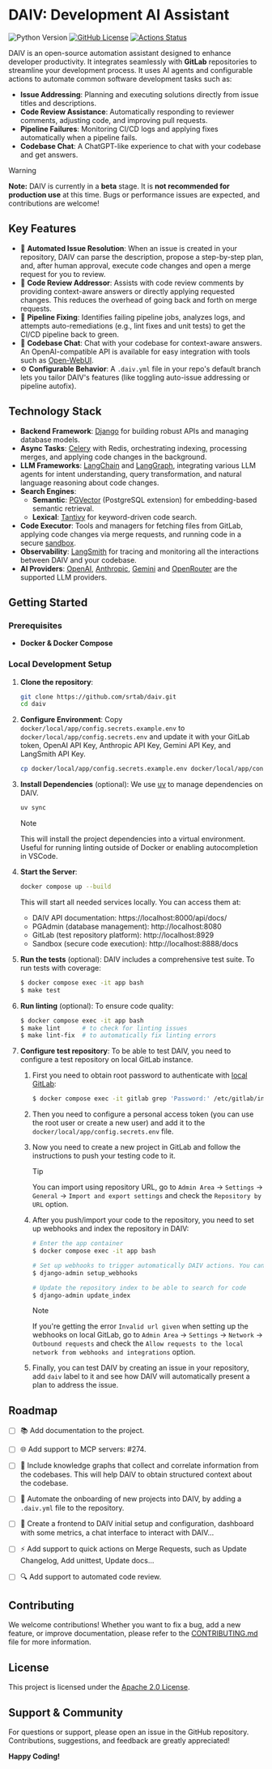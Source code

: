# DAIV: Development AI Assistant

![Python Version](https://img.shields.io/python/required-version-toml?tomlFilePath=https%3A%2F%2Fraw.githubusercontent.com%2Fsrtab%2Fdaiv%2Fmain%2Fpyproject.toml)
[![GitHub License](https://img.shields.io/github/license/srtab/daiv)](https://github.com/srtab/daiv/blob/main/LICENSE)
[![Actions Status](https://github.com/srtab/daiv/actions/workflows/ci.yml/badge.svg)](https://github.com/srtab/daiv/actions)

DAIV is an open-source automation assistant designed to enhance developer productivity. It integrates seamlessly with **GitLab** repositories to streamline your development process. It uses AI agents and configurable actions to automate common software development tasks such as:

- **Issue Addressing**: Planning and executing solutions directly from issue titles and descriptions.
- **Code Review Assistance**: Automatically responding to reviewer comments, adjusting code, and improving pull requests.
- **Pipeline Failures**: Monitoring CI/CD logs and applying fixes automatically when a pipeline fails.
- **Codebase Chat**: A ChatGPT-like experience to chat with your codebase and get answers.

> [!WARNING]
> **Note:** DAIV is currently in a **beta** stage. It is **not recommended for production use** at this time. Bugs or performance issues are expected, and contributions are welcome!

## Key Features

- 🚀 **Automated Issue Resolution**: When an issue is created in your repository, DAIV can parse the description, propose a step-by-step plan, and, after human approval, execute code changes and open a merge request for you to review.
- 💬 **Code Review Addressor**: Assists with code review comments by providing context-aware answers or directly applying requested changes. This reduces the overhead of going back and forth on merge requests.
- 🔧 **Pipeline Fixing**: Identifies failing pipeline jobs, analyzes logs, and attempts auto-remediations (e.g., lint fixes and unit tests) to get the CI/CD pipeline back to green.
- 🧠 **Codebase Chat**: Chat with your codebase for context-aware answers. An OpenAI-compatible API is available for easy integration with tools such as [Open-WebUI](https://github.com/open-webui/open-webui).
- ⚙️ **Configurable Behavior**: A `.daiv.yml` file in your repo's default branch lets you tailor DAIV's features (like toggling auto-issue addressing or pipeline autofix).

## Technology Stack

- **Backend Framework**: [Django](https://www.djangoproject.com/) for building robust APIs and managing database models.
- **Async Tasks**: [Celery](https://docs.celeryproject.org/) with Redis, orchestrating indexing, processing merges, and applying code changes in the background.
- **LLM Frameworks**: [LangChain](https://python.langchain.com/) and [LangGraph](https://langchain-ai.github.io/langgraph), integrating various LLM agents for intent understanding, query transformation, and natural language reasoning about code changes.
- **Search Engines**:
  - **Semantic**: [PGVector](https://github.com/pgvector/pgvector) (PostgreSQL extension) for embedding-based semantic retrieval.
  - **Lexical**: [Tantivy](https://github.com/quickwit-oss/tantivy) for keyword-driven code search.
- **Code Executor**: Tools and managers for fetching files from GitLab, applying code changes via merge requests, and running code in a secure [sandbox](https://github.com/srtab/daiv-sandbox/).
- **Observability**: [LangSmith](https://www.langchain.com/langsmith) for tracing and monitoring all the interactions between DAIV and your codebase.
- **AI Providers**: [OpenAI](https://openai.com/api/), [Anthropic](https://www.anthropic.com/api), [Gemini](https://ai.google.dev/gemini) and [OpenRouter](https://openrouter.ai/) are the supported LLM providers.

## Getting Started

### Prerequisites

- **Docker & Docker Compose**

### Local Development Setup

1. **Clone the repository**:

   ```bash
   git clone https://github.com/srtab/daiv.git
   cd daiv
   ```

2. **Configure Environment**:
   Copy `docker/local/app/config.secrets.example.env` to `docker/local/app/config.secrets.env` and update it with your GitLab token, OpenAI API Key, Anthropic API Key, Gemini API Key, and LangSmith API Key.

   ```bash
   cp docker/local/app/config.secrets.example.env docker/local/app/config.secrets.env
   ```

3. **Install Dependencies** (optional):
   We use [uv](https://docs.astral.sh/uv/) to manage dependencies on DAIV.

   ```bash
   uv sync
   ```

   > [!NOTE]
   > This will install the project dependencies into a virtual environment. Useful for running linting outside of Docker or enabling autocompletion in VSCode.

4. **Start the Server**:

   ```bash
   docker compose up --build
   ```

   This will start all needed services locally. You can access them at:

   - DAIV API documentation: https://localhost:8000/api/docs/
   - PGAdmin (database management): http://localhost:8080
   - GitLab (test repository platform): http://localhost:8929
   - Sandbox (secure code execution): http://localhost:8888/docs

5. **Run the tests** (optional):
   DAIV includes a comprehensive test suite. To run tests with coverage:

   ```bash
   $ docker compose exec -it app bash
   $ make test
   ```

6. **Run linting** (optional):
   To ensure code quality:

   ```bash
   $ docker compose exec -it app bash
   $ make lint      # to check for linting issues
   $ make lint-fix  # to automatically fix linting errors
   ```

7. **Configure test repository**:
   To be able to test DAIV, you need to configure a test repository on local GitLab instance.

   1. First you need to obtain root password to authenticate with [local GitLab](http://localhost:8929):

      ```bash
      $ docker compose exec -it gitlab grep 'Password:' /etc/gitlab/initial_root_password
      ```

   2. Then you need to configure a personal access token (you can use the root user or create a new user) and add it to the `docker/local/app/config.secrets.env` file.

   3. Now you need to create a new project in GitLab and follow the instructions to push your testing code to it.

      > [!TIP]
      > You can import using repository URL, go to `Admin Area` -> `Settings` -> `General` -> `Import and export settings` and check the `Repository by URL` option.

   4. After you push/import your code to the repository, you need to set up webhooks and index the repository in DAIV:

      ```bash
      # Enter the app container
      $ docker compose exec -it app bash

      # Set up webhooks to trigger automatically DAIV actions. You can disable SSL verification for local development by adding `--disable-ssl-verification` to the command.
      $ django-admin setup_webhooks

      # Update the repository index to be able to search for code
      $ django-admin update_index
      ```

      > [!NOTE]
      > If you're getting the error `Invalid url given` when setting up the webhooks on local GitLab, go to `Admin Area` -> `Settings` -> `Network` -> `Outbound requests` and check the `Allow requests to the local network from webhooks and integrations` option.

   5. Finally, you can test DAIV by creating an issue in your repository, add `daiv` label to it and see how DAIV will automatically present a plan to address the issue.


## Roadmap

- [ ] 📚 Add documentation to the project.
- [ ] 🌐 Add support to MCP servers: #274.
- [ ] 🧩 Include knowledge graphs that collect and correlate information from the codebases. This will help DAIV to obtain structured context about the codebase.
- [ ] 🚀 Automate the onboarding of new projects into DAIV, by adding a `.daiv.yml` file to the repository.
- [ ] 🎨 Create a frontend to DAIV initial setup and configuration, dashboard with some metrics, a chat interface to interact with DAIV...
- [ ] ⚡ Add support to quick actions on Merge Requests, such as Update Changelog, Add unittest, Update docs...
- [ ] 🔍 Add support to automated code review.


## Contributing

We welcome contributions! Whether you want to fix a bug, add a new feature, or improve documentation, please refer to the [CONTRIBUTING.md](CONTRIBUTING.md) file for more information.

## License

This project is licensed under the [Apache 2.0 License](LICENSE).

## Support & Community

For questions or support, please open an issue in the GitHub repository. Contributions, suggestions, and feedback are greatly appreciated!

**Happy Coding!**

